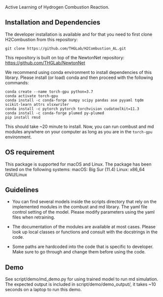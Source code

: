 Active Learning of Hydrogen Combustion Reaction.

## Installation and Dependencies


The developer installation is available and for that you need to first clone H2Combustion from this repository:

    git clone https://github.com/THGLab/H2Combustion_AL.git


This repository is built on top of the NewtonNet repository: https://github.com/THGLab/NewtonNet

We recommend using conda environment to install dependencies of this library.
Please install (or load) conda and then proceed with the following commands:

    conda create --name torch-gpu python=3.7
    conda activate torch-gpu
    conda install -c conda-forge numpy scipy pandas ase pyyaml tqdm scikit-learn attrs xlsxwriter
    conda install -c pytorch pytorch torchvision cudatoolkit=11.3
    conda install -c conda-forge plumed py-plumed
    pip install rmsd

This should take ~20 minute to install. Now, you can run combust and md modules anywhere on your computer as long as you are in the `torch-gpu` environment.

## OS requirement
This package is supported for macOS and Linux. The package has been tested on the following systems:
macOS: Big Sur (11.4)
Linux: x86_64 GNU/Linux


## Guidelines
- You can find several models inside the scripts directory that rely on the implemented modules in the combust and md library. 
The yaml file control setting of the model. Please modify parameters using the yaml files when retraining.

- The documentation of the modules are available at most cases. Please look up local classes or functions
and consult with the docstrings in the code.

- Some paths are hardcoded into the code that is specific to developer. Make sure to go through and change them before using the code.


## Demo
See script/demo/md_demo.py for using trained model to run md simulation. The expected output is included in script/demo/demo_output/, it takes ~10 seconds on a laptop to run this demo.